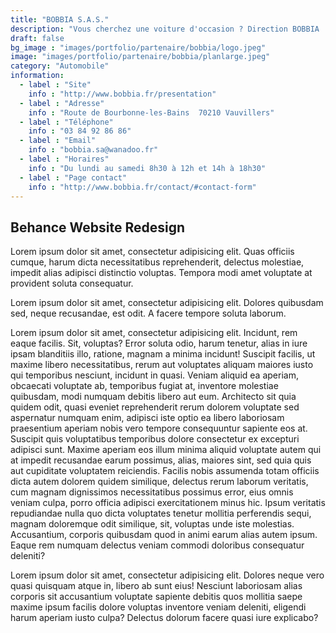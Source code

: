 ```yaml
---
title: "BOBBIA S.A.S."
description: "Vous cherchez une voiture d'occasion ? Direction BOBBIA !"
draft: false
bg_image : "images/portfolio/partenaire/bobbia/logo.jpeg"
image: "images/portfolio/partenaire/bobbia/planlarge.jpeg"
category: "Automobile"
information:
  - label : "Site"
    info : "http://www.bobbia.fr/presentation"
  - label : "Adresse"
    info : "Route de Bourbonne-les-Bains  70210 Vauvillers"
  - label : "Téléphone"
    info : "03 84 92 86 86"
  - label : "Email"
    info : "bobbia.sa@wanadoo.fr"
  - label : "Horaires"
    info : "Du lundi au samedi 8h30 à 12h et 14h à 18h30"
  - label : "Page contact"
    info : "http://www.bobbia.fr/contact/#contact-form"
---
```


## Behance Website Redesign

Lorem ipsum dolor sit amet, consectetur adipisicing elit. Quas officiis cumque, harum dicta necessitatibus
reprehenderit, delectus molestiae, impedit alias adipisci distinctio voluptas. Tempora modi amet voluptate
at provident soluta consequatur.

Lorem ipsum dolor sit amet, consectetur adipisicing elit. Dolores quibusdam sed, neque recusandae, est
odit. A facere tempore soluta laborum.

Lorem ipsum dolor sit amet, consectetur adipisicing elit. Incidunt, rem eaque facilis. Sit, voluptas?
Error soluta odio, harum tenetur, alias in iure ipsam blanditiis illo, ratione, magnam a minima incidunt!
Suscipit facilis, ut maxime libero necessitatibus, rerum aut voluptates aliquam maiores iusto qui
temporibus nesciunt, incidunt in quasi. Veniam aliquid ea aperiam, obcaecati voluptate ab, temporibus
fugiat at, inventore molestiae quibusdam, modi numquam debitis libero aut eum. Architecto sit quia quidem
odit, quasi eveniet reprehenderit rerum dolorem voluptate sed aspernatur numquam enim, adipisci iste optio
ea libero laboriosam praesentium aperiam nobis vero tempore consequuntur sapiente eos at. Suscipit quis
voluptatibus temporibus dolore consectetur ex excepturi adipisci sunt. Maxime aperiam eos illum minima
aliquid voluptate autem qui at impedit recusandae earum possimus, alias, maiores sint, sed quia quis aut
cupiditate voluptatem reiciendis. Facilis nobis assumenda totam officiis dicta autem dolorem quidem
similique, delectus rerum laborum veritatis, cum magnam dignissimos necessitatibus possimus error, eius
omnis veniam culpa, porro officia adipisci exercitationem minus hic. Ipsum veritatis repudiandae nulla quo
dicta voluptates tenetur mollitia perferendis sequi, magnam doloremque odit similique, sit, voluptas unde
iste molestias. Accusantium, corporis quibusdam quod in animi earum alias autem ipsum. Eaque rem numquam
delectus veniam commodi doloribus consequatur deleniti?

Lorem ipsum dolor sit amet, consectetur adipisicing elit. Dolores neque vero quasi quisquam atque in,
libero ab sunt eius! Nesciunt laboriosam alias corporis sit accusantium voluptate sapiente debitis quos
mollitia saepe maxime ipsum facilis dolore voluptas inventore veniam deleniti, eligendi harum aperiam iusto
culpa? Delectus dolorum facere quasi iure explicabo?